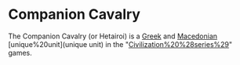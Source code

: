 # Companion Cavalry

The Companion Cavalry (or Hetairoi) is a [Greek](Greek) and [Macedonian](Macedonian) [unique%20unit](unique unit) in the "[Civilization%20%28series%29](Civilization)" games.
